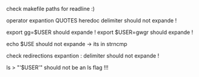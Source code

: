check makefile paths for readline :)

operator expantion QUOTES
heredoc delimiter should not expande !

export gg=$USER should expande !
export $USER=gwgr should expande !

echo $USE should not expande -> its in strncmp

check redirections expantion : delimiter should not expande !


ls > "'$USER'" should not be an ls flag !!!